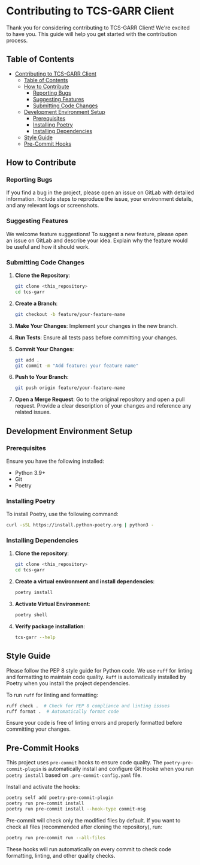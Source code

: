 # Contributing to TCS-GARR Client

Thank you for considering contributing to TCS-GARR Client! We're excited to have you. This guide will help you get started with the contribution process.

## Table of Contents

- [Contributing to TCS-GARR Client](#contributing-to-tcs-garr-client)
  - [Table of Contents](#table-of-contents)
  - [How to Contribute](#how-to-contribute)
    - [Reporting Bugs](#reporting-bugs)
    - [Suggesting Features](#suggesting-features)
    - [Submitting Code Changes](#submitting-code-changes)
  - [Development Environment Setup](#development-environment-setup)
    - [Prerequisites](#prerequisites)
    - [Installing Poetry](#installing-poetry)
    - [Installing Dependencies](#installing-dependencies)
  - [Style Guide](#style-guide)
  - [Pre-Commit Hooks](#pre-commit-hooks)

## How to Contribute

### Reporting Bugs

If you find a bug in the project, please open an issue on GitLab with detailed information. Include steps to reproduce the issue, your environment details, and any relevant logs or screenshots.

### Suggesting Features

We welcome feature suggestions! To suggest a new feature, please open an issue on GitLab and describe your idea. Explain why the feature would be useful and how it should work.

### Submitting Code Changes

1. **Clone the Repository**:

    ```sh
    git clone <this_repository>
    cd tcs-garr
    ```

2. **Create a Branch**:

    ```sh
    git checkout -b feature/your-feature-name
    ```

3. **Make Your Changes**: Implement your changes in the new branch.
4. **Run Tests**: Ensure all tests pass before committing your changes.
5. **Commit Your Changes**:

    ```sh
    git add .
    git commit -m "Add feature: your feature name"
    ```

6. **Push to Your Branch**:

    ```sh
    git push origin feature/your-feature-name
    ```

7. **Open a Merge Request**: Go to the original repository and open a pull request. Provide a clear description of your changes and reference any related issues.

## Development Environment Setup

### Prerequisites

Ensure you have the following installed:

- Python 3.9+
- Git
- Poetry

### Installing Poetry

To install Poetry, use the following command:

```sh
curl -sSL https://install.python-poetry.org | python3 -
```

### Installing Dependencies

1. **Clone the repository**:

    ```sh
    git clone <this_repository>
    cd tcs-garr
    ```

2. **Create a virtual environment and install dependencies**:

    ```sh
    poetry install
    ```

3. **Activate Virtual Environment**:

    ```sh
    poetry shell
    ```

4. **Verify package installation**:

    ```sh
    tcs-garr --help
    ```

## Style Guide

Please follow the PEP 8 style guide for Python code. We use `ruff` for linting and formatting to maintain code quality. `Ruff` is automatically installed by Poetry when you install the project dependencies.

To run `ruff` for linting and formatting:

```sh
ruff check .  # Check for PEP 8 compliance and linting issues
ruff format .  # Automatically format code
```

Ensure your code is free of linting errors and properly formatted before committing your changes.

## Pre-Commit Hooks

This project uses `pre-commit` hooks to ensure code quality. The `poetry-pre-commit-plugin` is automatically install and configure Git Hooke when you run `poetry install` based on `.pre-commit-config.yaml` file.

Install and activate the hooks:

```sh
poetry self add poetry-pre-commit-plugin
poetry run pre-commit install
poetry run pre-commit install --hook-type commit-msg
```

Pre-commit will check only the modified files by default. If you want to check all files (recommended after cloning the repository), run:

```sh
poetry run pre-commit run --all-files
```

These hooks will run automatically on every commit to check code formatting, linting, and other quality checks.
